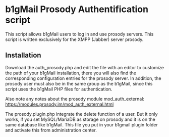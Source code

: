 # b1gMail Prosody Authentification script

This script allows b1gMail users to log in and use prosody servers. This script is written exclusively for the XMPP (Jabber) server prosody.

## Installation

Download the auth_prosody.php and edit the file with an editor to customize the path of your b1gMail installation, there you will also find the corresponding configuration entries for the prosody server.   In addition, the prosody user must also be in the same group as the b1gMail, since this script uses the b1gMail PHP files for authentication.

Also note any notes about the prosody module mod_auth_external: https://modules.prosody.im/mod_auth_external.html

The prosody.plugin.php integrate the delete function of a user. But it only works, if you set MySQL/MariaDB as storage on prosody and it is on the same database like b1gMail.  This file you put in your b1gmail plugin folder and activate this from administration center.
